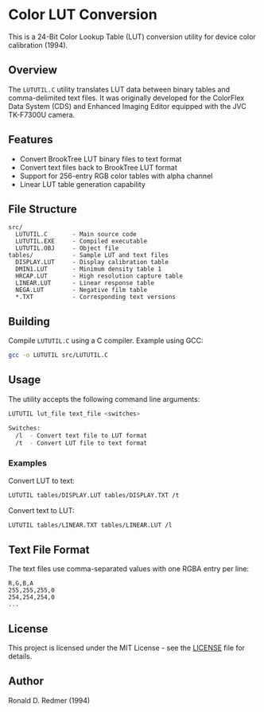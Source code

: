 # Color LUT Conversion

This is a 24-Bit Color Lookup Table (LUT) conversion utility for device color calibration (1994).

## Overview

The `LUTUTIL.C` utility translates LUT data between binary tables and comma-delimited text files. It was originally developed for the ColorFlex Data System (CDS) and Enhanced Imaging Editor equipped with the JVC TK-F7300U camera.

## Features

- Convert BrookTree LUT binary files to text format
- Convert text files back to BrookTree LUT format
- Support for 256-entry RGB color tables with alpha channel
- Linear LUT table generation capability

## File Structure

```
src/
  LUTUTIL.C       - Main source code
  LUTUTIL.EXE     - Compiled executable
  LUTUTIL.OBJ     - Object file
tables/           - Sample LUT and text files
  DISPLAY.LUT     - Display calibration table
  DMIN1.LUT       - Minimum density table 1
  HRCAP.LUT       - High resolution capture table  
  LINEAR.LUT      - Linear response table
  NEGA.LUT        - Negative film table
  *.TXT           - Corresponding text versions
```

## Building

Compile `LUTUTIL.C` using a C compiler. Example using GCC:

```bash
gcc -o LUTUTIL src/LUTUTIL.C
```

## Usage

The utility accepts the following command line arguments:

```bash
LUTUTIL lut_file text_file <switches>

Switches:
  /l  - Convert text file to LUT format
  /t  - Convert LUT file to text format
```

### Examples

Convert LUT to text:
```bash
LUTUTIL tables/DISPLAY.LUT tables/DISPLAY.TXT /t
```

Convert text to LUT:
```bash
LUTUTIL tables/LINEAR.TXT tables/LINEAR.LUT /l
```

## Text File Format

The text files use comma-separated values with one RGBA entry per line:
```
R,G,B,A
255,255,255,0
254,254,254,0
...
```

## License

This project is licensed under the MIT License - see the [LICENSE](museum-color-lut-conversion/LICENSE) file for details.

## Author

Ronald D. Redmer (1994)